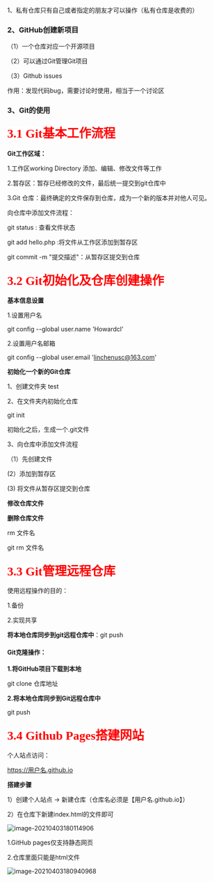 1、私有仓库只有自己或者指定的朋友才可以操作（私有仓库是收费的）

### 2、GitHub创建新项目

（1）一个仓库对应一个开源项目

（2）可以通过Git管理Git项目

（3）Github issues

作用：发现代码bug，需要讨论时使用，相当于一个讨论区

### 3、Git的使用

#### <span style='color:red;background:white;font-size:28;font-family:楷体;'>3.1 Git基本工作流程</span>

**Git工作区域：**

1.工作区working Directory 添加、编辑、修改文件等工作

2.暂存区：暂存已经修改的文件，最后统一提交到git仓库中

3.Git 仓库：最终确定的文件保存到仓库，成为一个新的版本并对他人可见。



向仓库中添加文件流程：

git status : 查看文件状态

git add hello.php :将文件从工作区添加到暂存区

git commit -m "提交描述"：从暂存区提交到仓库

### <span style='color:red;background:white;font-size:28;font-family:楷体;'>3.2 Git初始化及仓库创建操作</span>

**基本信息设置**

1.设置用户名

git config --global user.name 'Howardcl'

2.设置用户名邮箱

git config --global user.email 'linchenusc@163.com'

**初始化一个新的Git仓库**

1、创建文件夹 test

2、在文件夹内初始化仓库

git init

初始化之后，生成一个.git文件

3、向仓库中添加文件流程

（1）先创建文件

  (2）添加到暂存区

  (3) 将文件从暂存区提交到仓库

**修改仓库文件**

**删除仓库文件**

rm 文件名

git rm 文件名

### <span style='color:red;background:white;font-size:28;font-family:楷体;'>3.3 Git管理远程仓库</span>

使用远程操作的目的：

1.备份

2.实现共享

**将本地仓库同步到git远程仓库中**：git push

#### **Git克隆操作：**

**1.将GitHub项目下载到本地**

git clone 仓库地址

**2.将本地仓库同步到Git远程仓库中**

git push

### <span style='color:red;background:white;font-size:28;font-family:楷体;'>3.4 Github Pages搭建网站</span>

个人站点访问：

https://用户名.github.io

**搭建步骤**

1）创建个人站点 -> 新建仓库（仓库名必须是【用户名.github.io】）

2）在仓库下新建index.html的文件即可

![image-20210403180114906](https://github.com/Howardcl/GIt-GitHub_Note/edit/master/image-20210403180114906.png)

1.GitHub pages仅支持静态网页

2.仓库里面只能是html文件

![image-20210403180940968](https://github.com/Howardcl/GIt-GitHub_Note/edit/master/image-20210403180940968.png)
